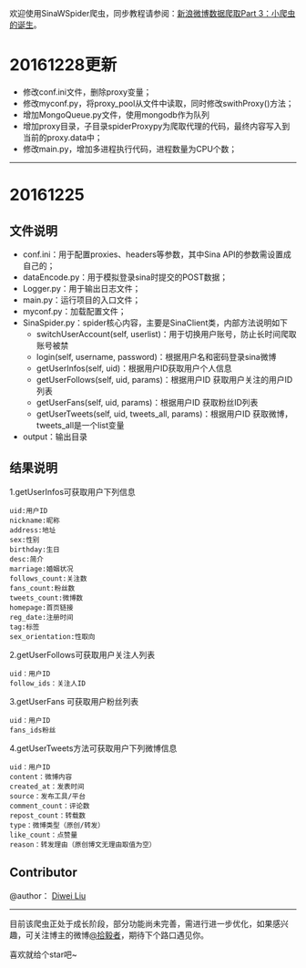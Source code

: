 欢迎使用SinaWSpider爬虫，同步教程请参阅：[新浪微博数据爬取Part 3：小爬虫的诞生](http://www.csuldw.com/2016/12/25/2016-12-25-sina-spider-user-data-part3/)。

# 20161228更新

- 修改conf.ini文件，删除proxy变量；
- 修改myconf.py，将proxy_pool从文件中读取，同时修改swithProxy()方法；
- 增加MongoQueue.py文件，使用mongodb作为队列
- 增加proxy目录，子目录spiderProxypy为爬取代理的代码，最终内容写入到当前的proxy.data中；
- 修改main.py，增加多进程执行代码，进程数量为CPU个数；

---

# 20161225

## 文件说明

- conf.ini：用于配置proxies、headers等参数，其中Sina API的参数需设置成自己的；
- dataEncode.py：用于模拟登录sina时提交的POST数据；
- Logger.py：用于输出日志文件；
- main.py：运行项目的入口文件；
- myconf.py：加载配置文件；
- SinaSpider.py：spider核心内容，主要是SinaClient类，内部方法说明如下
	- switchUserAccount(self, userlist)：用于切换用户账号，防止长时间爬取账号被禁
	- login(self, username, password)：根据用户名和密码登录sina微博
	- getUserInfos(self, uid)：根据用户ID获取用户个人信息
	- getUserFollows(self, uid, params)：根据用户ID 获取用户关注的用户ID列表
	- getUserFans(self, uid, params)：根据用户ID 获取粉丝ID列表
	- getUserTweets(self, uid, tweets_all, params)：根据用户ID 获取微博，tweets_all是一个list变量
- output：输出目录

## 结果说明

1.getUserInfos可获取用户下列信息

```
uid:用户ID
nickname:昵称
address:地址
sex:性别
birthday:生日
desc:简介
marriage:婚姻状况
follows_count:关注数
fans_count:粉丝数
tweets_count:微博数
homepage:首页链接
reg_date:注册时间
tag:标签
sex_orientation:性取向
```

2.getUserFollows可获取用户关注人列表

```
uid：用户ID
follow_ids：关注人ID
```

3.getUserFans 可获取用户粉丝列表

```
uid：用户ID
fans_ids粉丝
```   

4.getUserTweets方法可获取用户下列微博信息

```
uid：用户ID
content：微博内容
created_at：发表时间
source：发布工具/平台
comment_count：评论数
repost_count：转载数
type：微博类型（原创/转发）
like_count：点赞量
reason：转发理由（原创博文无理由取值为空）
```

## Contributor

@author： [Diwei Liu](http://www.csuldw.com/about/)

---

目前该爬虫正处于成长阶段，部分功能尚未完善，需进行进一步优化，如果感兴趣，可关注博主的微博[@拾毅者](http://weibo.com/liudiwei210)，期待下个路口遇见你。

喜欢就给个star吧~
